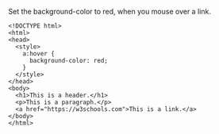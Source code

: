 Set the background-color to red, when you mouse over a link.

    <!DOCTYPE html>
    <html>
    <head>
      <style>
        a:hover {
          background-color: red;
        }
      </style>
    </head>
    <body>
      <h1>This is a header.</h1>
      <p>This is a paragraph.</p>
      <a href="https://w3schools.com">This is a link.</a>
    </body>
    </html>
